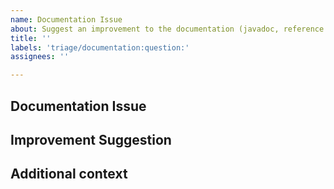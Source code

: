 ```yaml
---
name: Documentation Issue
about: Suggest an improvement to the documentation (javadoc, reference doc...)
title: ''
labels: 'triage/documentation:question:'
assignees: ''

---
```


<!--- Provide a general summary of the issue in the Title above -->

<!--- /!\ Make sure to follow the Contribution Guidelines, notably for security issues and questions:
https://github.com/reactor/.github/blob/master/CONTRIBUTING.md
https://pivotal.io/security
https://github.com/reactor/.github/blob/master/CONTRIBUTING.md#question-do-you-have-a-question
-->

## Documentation Issue
<!--- A clear and concise description of what the problem is with the documentation / what's missing. -->

## Improvement Suggestion
<!--- How can the issue above be fixed? -->

## Additional context
<!--- Add any other context or screenshots about the feature request here. -->
